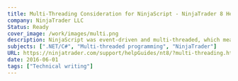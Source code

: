```yaml
---
title: Multi-Threading Consideration for NinjaScript - NinjaTrader 8 Help Guide
company: NinjaTrader LLC
Status: Ready
cover_image: /work/images/multi.png
description: NinjaScript was event-driven and multi-threaded, which meant that 3rd party C# developers needed to be aware of how to handle programming scenarios that sometimes needed to be dispatched between parallel threads.
subjects: [".NET/C#", "Multi-threaded programming", "NinjaTrader"]
URL: https://ninjatrader.com/support/helpGuides/nt8/?multi-threading.htm
date: 2016-06-01
tags: ["Technical writing"]
---
```

